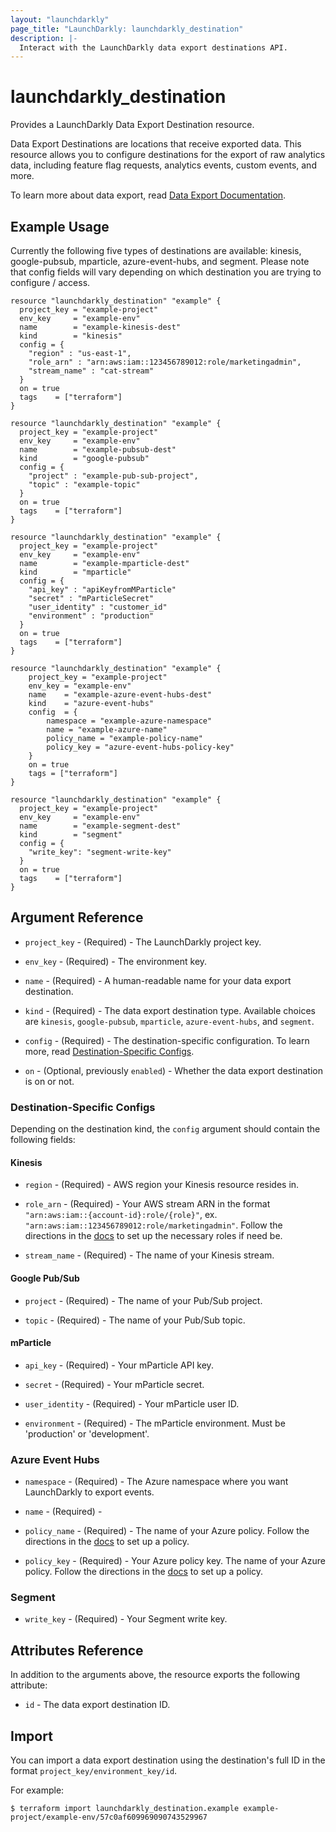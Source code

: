 ```yaml
---
layout: "launchdarkly"
page_title: "LaunchDarkly: launchdarkly_destination"
description: |-
  Interact with the LaunchDarkly data export destinations API.
---
```


# launchdarkly_destination

Provides a LaunchDarkly Data Export Destination resource.

Data Export Destinations are locations that receive exported data. This resource allows you to configure destinations for the export of raw analytics data, including feature flag requests, analytics events, custom events, and more.

To learn more about data export, read [Data Export Documentation](https://docs.launchdarkly.com/integrations/data-export).

## Example Usage

Currently the following five types of destinations are available: kinesis, google-pubsub, mparticle, azure-event-hubs, and segment. Please note that config fields will vary depending on which destination you are trying to configure / access.

```hcl
resource "launchdarkly_destination" "example" {
  project_key = "example-project"
  env_key     = "example-env"
  name        = "example-kinesis-dest"
  kind        = "kinesis"
  config = {
    "region" : "us-east-1",
    "role_arn" : "arn:aws:iam::123456789012:role/marketingadmin",
    "stream_name" : "cat-stream"
  }
  on = true
  tags    = ["terraform"]
}
```

```hcl
resource "launchdarkly_destination" "example" {
  project_key = "example-project"
  env_key     = "example-env"
  name        = "example-pubsub-dest"
  kind        = "google-pubsub"
  config = {
    "project" : "example-pub-sub-project",
    "topic" : "example-topic"
  }
  on = true
  tags    = ["terraform"]
}
```

```hcl
resource "launchdarkly_destination" "example" {
  project_key = "example-project"
  env_key     = "example-env"
  name        = "example-mparticle-dest"
  kind        = "mparticle"
  config = {
    "api_key" : "apiKeyfromMParticle"
    "secret" : "mParticleSecret"
    "user_identity" : "customer_id"
    "environment" : "production"
  }
  on = true
  tags    = ["terraform"]
}
```

```hcl
resource "launchdarkly_destination" "example" {
	project_key = "example-project"
	env_key = "example-env"
	name    = "example-azure-event-hubs-dest"
	kind    = "azure-event-hubs"
	config  = {
		namespace = "example-azure-namespace"
		name = "example-azure-name"
		policy_name = "example-policy-name"
		policy_key = "azure-event-hubs-policy-key"
	}
	on = true
	tags = ["terraform"]
}
```

```hcl
resource "launchdarkly_destination" "example" {
  project_key = "example-project"
  env_key     = "example-env"
  name        = "example-segment-dest"
  kind        = "segment"
  config = {
    "write_key": "segment-write-key"
  }
  on = true
  tags    = ["terraform"]
}
```

## Argument Reference

- `project_key` - (Required) - The LaunchDarkly project key.

- `env_key` - (Required) - The environment key.

- `name` - (Required) - A human-readable name for your data export destination.

- `kind` - (Required) - The data export destination type. Available choices are `kinesis`, `google-pubsub`, `mparticle`, `azure-event-hubs`, and `segment`.

- `config` - (Required) - The destination-specific configuration. To learn more, read [Destination-Specific Configs](#destination-specific-configs).

- `on` - (Optional, previously `enabled`) - Whether the data export destination is on or not.

### Destination-Specific Configs

Depending on the destination kind, the `config` argument should contain the following fields:

#### Kinesis

- `region` - (Required) - AWS region your Kinesis resource resides in.

- `role_arn` - (Required) - Your AWS stream ARN in the format `"arn:aws:iam::{account-id}:role/{role}"`, ex. `"arn:aws:iam::123456789012:role/marketingadmin"`. Follow the directions in the [docs](https://docs.launchdarkly.com/integrations/data-export/kinesis) to set up the necessary roles if need be.

- `stream_name` - (Required) - The name of your Kinesis stream.

#### Google Pub/Sub

- `project` - (Required) - The name of your Pub/Sub project.

- `topic` - (Required) - The name of your Pub/Sub topic.

#### mParticle

- `api_key` - (Required) - Your mParticle API key.

- `secret` - (Required) - Your mParticle secret.

- `user_identity` - (Required) - Your mParticle user ID.

- `environment` - (Required) - The mParticle environment. Must be 'production' or 'development'.

### Azure Event Hubs

- `namespace` - (Required) - The Azure namespace where you want LaunchDarkly to export events.

- `name` - (Required) -

- `policy_name` - (Required) - The name of your Azure policy. Follow the directions in the [docs](https://docs.launchdarkly.com/home/data-export/event-hub#creating-a-policy-and-key-in-azure-event-hub) to set up a policy.

- `policy_key` - (Required) - Your Azure policy key. The name of your Azure policy. Follow the directions in the [docs](https://docs.launchdarkly.com/home/data-export/event-hub#creating-a-policy-and-key-in-azure-event-hub) to set up a policy.

### Segment

- `write_key` - (Required) - Your Segment write key.

## Attributes Reference

In addition to the arguments above, the resource exports the following attribute:

- `id` - The data export destination ID.

## Import

You can import a data export destination using the destination's full ID in the format `project_key/environment_key/id`.

For example:

```
$ terraform import launchdarkly_destination.example example-project/example-env/57c0af609969090743529967
```
